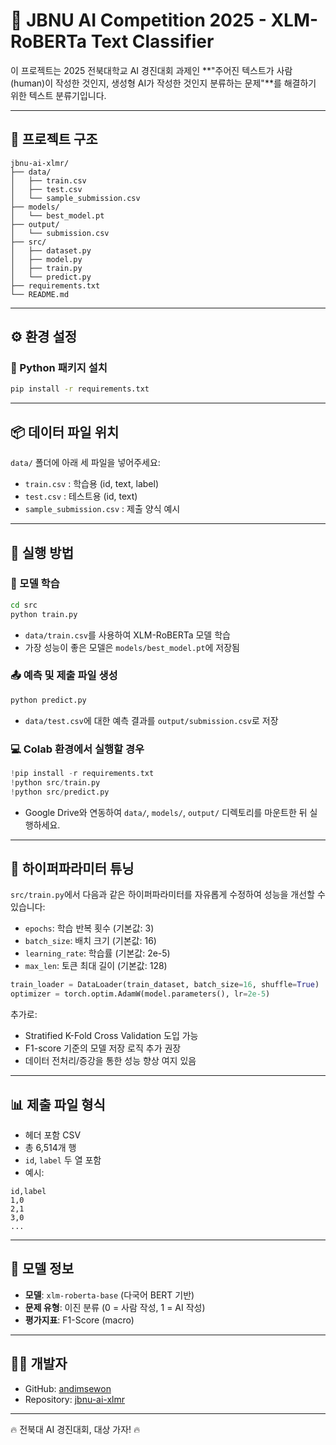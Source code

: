 # 🧠 JBNU AI Competition 2025 - XLM-RoBERTa Text Classifier

이 프로젝트는 2025 전북대학교 AI 경진대회 과제인
\*\*"주어진 텍스트가 사람(human)이 작성한 것인지, 생성형 AI가 작성한 것인지 분류하는 문제"\*\*를 해결하기 위한 텍스트 분류기입니다.

---

## 📁 프로젝트 구조

```
jbnu-ai-xlmr/
├── data/
│   ├── train.csv
│   ├── test.csv
│   └── sample_submission.csv
├── models/
│   └── best_model.pt
├── output/
│   └── submission.csv
├── src/
│   ├── dataset.py
│   ├── model.py
│   ├── train.py
│   └── predict.py
├── requirements.txt
└── README.md
```

---

## ⚙️ 환경 설정

### 🐍 Python 패키지 설치

```bash
pip install -r requirements.txt
```

---

## 📦 데이터 파일 위치

`data/` 폴더에 아래 세 파일을 넣어주세요:

* `train.csv` : 학습용 (id, text, label)
* `test.csv` : 테스트용 (id, text)
* `sample_submission.csv` : 제출 양식 예시

---

## 🚀 실행 방법

### 🔧 모델 학습

```bash
cd src
python train.py
```

* `data/train.csv`를 사용하여 XLM-RoBERTa 모델 학습
* 가장 성능이 좋은 모델은 `models/best_model.pt`에 저장됨

### 📤 예측 및 제출 파일 생성

```bash
python predict.py
```

* `data/test.csv`에 대한 예측 결과를 `output/submission.csv`로 저장

### 💻 Colab 환경에서 실행할 경우

```python
!pip install -r requirements.txt
!python src/train.py
!python src/predict.py
```

* Google Drive와 연동하여 `data/`, `models/`, `output/` 디렉토리를 마운트한 뒤 실행하세요.

---

## 🧪 하이퍼파라미터 튜닝

`src/train.py`에서 다음과 같은 하이퍼파라미터를 자유롭게 수정하여 성능을 개선할 수 있습니다:

* `epochs`: 학습 반복 횟수 (기본값: 3)
* `batch_size`: 배치 크기 (기본값: 16)
* `learning_rate`: 학습률 (기본값: 2e-5)
* `max_len`: 토큰 최대 길이 (기본값: 128)

```python
train_loader = DataLoader(train_dataset, batch_size=16, shuffle=True)
optimizer = torch.optim.AdamW(model.parameters(), lr=2e-5)
```

추가로:

* Stratified K-Fold Cross Validation 도입 가능
* F1-score 기준의 모델 저장 로직 추가 권장
* 데이터 전처리/증강을 통한 성능 향상 여지 있음

---

## 📊 제출 파일 형식

* 헤더 포함 CSV
* 총 6,514개 행
* `id`, `label` 두 열 포함
* 예시:

```csv
id,label
1,0
2,1
3,0
...
```

---

## 🧠 모델 정보

* **모델**: `xlm-roberta-base` (다국어 BERT 기반)
* **문제 유형**: 이진 분류 (0 = 사람 작성, 1 = AI 작성)
* **평가지표**: F1-Score (macro)

---

## 👨‍💻 개발자

* GitHub: [andimsewon](https://github.com/andimsewon)
* Repository: [jbnu-ai-xlmr](https://github.com/andimsewon/jbnu-ai-xlmr)

---

🔥 전북대 AI 경진대회, 대상 가자! 🔥
